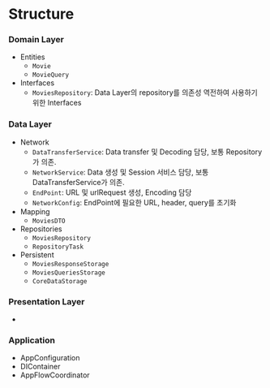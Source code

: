 # Structure

### Domain Layer
- Entities
  - `Movie`
  - `MovieQuery`
- Interfaces
  - `MoviesRepository`: Data Layer의 repository를 의존성 역전하여 사용하기 위한 Interfaces

### Data Layer
- Network
  - `DataTransferService`: Data transfer 및 Decoding 담당, 보통 Repository가 의존.
  - `NetworkService`: Data 생성 및 Session 서비스 담당, 보통 DataTransferService가 의존.
  - `EndPoint`: URL 및 urlRequest 생성, Encoding 담당
  - `NetworkConfig`: EndPoint에 필요한 URL, header, query를 초기화
- Mapping
  - `MoviesDTO`
- Repositories
  - `MoviesRepository`
  - `RepositoryTask`
- Persistent
  - `MoviesResponseStorage`
  - `MoviesQueriesStorage`
  - `CoreDataStorage`

### Presentation Layer
-

### Application
  - AppConfiguration
  - DIContainer
  - AppFlowCoordinator
